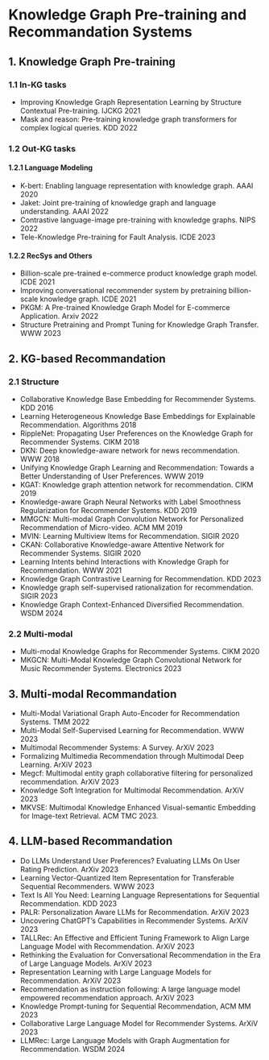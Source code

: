 # Knowledge Graph Pre-training and Recommandation Systems

## 1. Knowledge Graph Pre-training
### 1.1 In-KG tasks
- Improving Knowledge Graph Representation Learning by Structure Contextual Pre-training. IJCKG 2021
- Mask and reason: Pre-training knowledge graph transformers for complex logical queries. KDD 2022

### 1.2 Out-KG tasks

#### 1.2.1 Language Modeling
- K-bert: Enabling language representation with knowledge graph. AAAI 2020
- Jaket: Joint pre-training of knowledge graph and language understanding. AAAI 2022
- Contrastive language-image pre-training with knowledge graphs. NIPS 2022
- Tele-Knowledge Pre-training for Fault Analysis. ICDE 2023

#### 1.2.2 RecSys and Others
- Billion-scale pre-trained e-commerce product knowledge graph model. ICDE 2021
- Improving conversational recommender system by pretraining billion-scale knowledge graph. ICDE 2021
- PKGM: A Pre-trained Knowledge Graph Model for E-commerce Application. Arxiv 2022
- Structure Pretraining and Prompt Tuning for Knowledge Graph Transfer. WWW 2023



## 2. KG-based Recommandation

### 2.1 Structure
- Collaborative Knowledge Base Embedding for Recommender Systems. KDD 2016
- Learning Heterogeneous Knowledge Base Embeddings for Explainable Recommendation. Algorithms 2018
- RippleNet: Propagating User Preferences on the Knowledge Graph for Recommender Systems. CIKM 2018
- DKN: Deep knowledge-aware network for news recommendation. WWW 2018
- Unifying Knowledge Graph Learning and Recommendation: Towards a Better Understanding of User Preferences. WWW 2019
- KGAT: Knowledge graph attention network for recommendation. CIKM 2019
- Knowledge-aware Graph Neural Networks with Label Smoothness Regularization for Recommender Systems. KDD 2019
- MMGCN: Multi-modal Graph Convolution Network for Personalized Recommendation of Micro-video. ACM MM 2019
- MVIN: Learning Multiview Items for Recommendation. SIGIR 2020
- CKAN: Collaborative Knowledge-aware Attentive Network for Recommender Systems. SIGIR 2020
- Learning Intents behind Interactions with Knowledge Graph for Recommendation. WWW 2021
- Knowledge Graph Contrastive Learning for Recommendation. KDD 2023
- Knowledge graph self-supervised rationalization for recommendation. SIGIR 2023
- Knowledge Graph Context-Enhanced Diversified Recommendation. WSDM 2024

### 2.2 Multi-modal
- Multi-modal Knowledge Graphs for Recommender Systems. CIKM 2020
- MKGCN: Multi-Modal Knowledge Graph Convolutional Network for Music Recommender Systems. Electronics 2023

## 3. Multi-modal Recommandation
- Multi-Modal Variational Graph Auto-Encoder for Recommendation Systems. TMM 2022
- Multi-Modal Self-Supervised Learning for Recommendation. WWW 2023
- Multimodal Recommender Systems: A Survey. ArXiV 2023
- Formalizing Multimedia Recommendation through Multimodal Deep Learning. ArXiV 2023
- Megcf: Multimodal entity graph collaborative filtering for personalized recommendation. ArXiV 2023
- Knowledge Soft Integration for Multimodal Recommendation. ArXiV 2023
- MKVSE: Multimodal Knowledge Enhanced Visual-semantic Embedding for Image-text Retrieval. ACM TMC 2023.


## 4. LLM-based Recommandation
- Do LLMs Understand User Preferences? Evaluating LLMs On User Rating Prediction. ArXiv 2023
- Learning Vector-Quantized Item Representation for Transferable Sequential Recommenders. WWW 2023
- Text Is All You Need: Learning Language Representations for Sequential Recommendation. KDD 2023
- PALR: Personalization Aware LLMs for Recommendation. ArXiV 2023
- Uncovering ChatGPT’s Capabilities in Recommender Systems. ArXiV 2023
- TALLRec: An Effective and Efficient Tuning Framework to Align Large Language Model with Recommendation. ArXiV 2023
- Rethinking the Evaluation for Conversational Recommendation in the Era of Large Language Models. ArXiV 2023
- Representation Learning with Large Language Models for Recommendation. ArXiV 2023
- Recommendation as instruction following: A large language model empowered recommendation approach. ArXiV 2023
- Knowledge Prompt-tuning for Sequential Recommendation, ACM MM 2023
- Collaborative Large Language Model for Recommender Systems. ArXiV 2023
- LLMRec: Large Language Models with Graph Augmentation for Recommendation. WSDM 2024